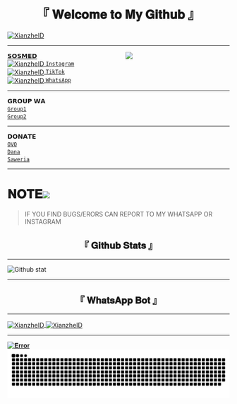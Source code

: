 
<h1 align="center">『 𝐖𝐞𝐥𝐜𝐨𝐦𝐞 𝐭𝐨 𝐌𝐲 𝐆𝐢𝐭𝐡𝐮𝐛 』</h1>
<a href="https://github.com/Xianzhe-ID"><img src="https://telegra.ph/file/b9d4ad7ec95a43e289eac.jpg" width="1000" align="center" alt="XianzheID"></a>
<HR>
<a href="https://github.com/xianzhe-id"><img src="https://i.imgur.com/MYiQwIn.gif" width="236" align="right">

𝗦𝗢𝗦𝗠𝗘𝗗<br>
<a href="https://www.instagram.com/xianzhe_xx">
    <img alt="XianzheID" width="26px" src="https://github.com/siegrin/siegrin/blob/main/Assets/Instagram.svg" align="center" />
  </a> <a href="https://instagram.com/xianzhe_xx/">```Instagram```</a><br>
<a href="https://www.tiktok.com/@xianzhe.id">
    <img alt="XianzheID" width="26px" src="https://github.com/siegrin/siegrin/blob/main/Assets/Tiktok.svg" align="center" />
  </a> <a href="https://tiktok.com/xianzhe.id/">```TikTok```</a> <br>
<a href="https://wa.me/628532678q097">
    <img alt="XianzheID" width="26px" src="https://github.com/siegrin/siegrin/blob/main/Assets/Whatsapp.svg" align="center" />
  </a> <a href="https://wa.me/6285326781097?text=Hi">```WhatsApp```</a><hr>
𝗚𝗥𝗢𝗨𝗣 𝗪𝗔<br>
<a href="https://chat.whatsapp.com/HP5Pbp9MT0eIaC5lfJgw9A">```Group1```</a> <br>
<a href="https://chat.whatsapp.com/Fia1wnVRtJKGlqFiHfiAA8">```Group2```</a> <br><hr>
𝗗𝗢𝗡𝗔𝗧𝗘<br>
<a href="https://iili.io/Dj2K2n.jpg">```OVO```</a><br>
<a href="https://iili.io/Dj2f7s.png">```Dana```</a><br>
<a href="https://saweria.co/xianzhe">```Saweria```</a><hr>


<h1>𝐍𝐎𝐓𝐄<img src="https://raw.githubusercontent.com/innng/innng/master/assets/kyubey.gif" width="55"></h1>
<blockquote>
IF YOU FIND BUGS/ERORS CAN REPORT TO MY WHATSAPP OR INSTAGRAM
</blockquote>
<h2 align="center">『 𝐆𝐢𝐭𝐡𝐮𝐛 𝐒𝐭𝐚𝐭𝐬 』</h2>
<hr>

![Github stat](https://github-readme-stats.vercel.app/api?username=Xianzhe-ID&theme=midnight-purple&show_icons=true) 

<hr>
<h2 align="center">『 𝐖𝐡𝐚𝐭𝐬𝐀𝐩𝐩 𝐁𝐨𝐭 』</h2>
<hr>
<a href="https://github.com/Xianzhe-ID/XiaFeixuan-Bot/tree/XiaFeixuan"><img src="https://github-readme-stats.vercel.app/api/pin/?username=Xianzhe-ID&repo=XiaFeixuan-Bot&theme=dark" align="center" alt="XianzheID">
<a href="https://github.com/Xianzhe-ID/AnnieBot-MD"><img src="https://github-readme-stats.vercel.app/api/pin/?username=Xianzhe-ID&repo=AnnieBot-MD&theme=dark" align="center" alt="XianzheID">
</br>
<hr>

![𝐄𝐫𝐫𝐨𝐫](github-snake.svg#gh-light-mode-only)
![𝐄𝐫𝐫𝐨𝐫](https://github.com/Platane/snk/raw/output/github-contribution-grid-snake.svg#gh-dark-mode-only)
